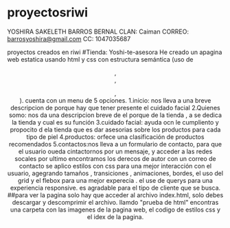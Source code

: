 # proyectosriwi
YOSHIRA SAKELETH BARROS BERNAL 
CLAN: Caiman
CORREO: barrosyoshira@gmail.com
CC: 1047035687

proyectos creados en riwi
#Tienda: Yoshi-te-asesora
He creado un apagina web estatica usando html y css con estructura semántica (uso de <header>, <nav>,
<main>, <footer>). 
cuenta con un menu de 5 opciones. 
1.inicio: nos lleva a una breve descripcion de porque hay que tener presente el cuidado facial 
2.Quienes somo: nos da una descripcion breve de el porque de la tienda , a se dedica la tienda y cual es su función 
3.cuidado facial: ayuda ocn le cumpliento y propocito d ela tienda que es dar asesorias sobre los productos para cada tipo de piel
4.productos: orfece una clasificación de productos recomendados 
5.contactos:nos lleva a un formulario de contacto, para que el usuario oueda cintactornos por un mensaje, y acceder  a las redes socales 
por ultimo encontramos los derecos de autor con un correo de contacto
se aplico estilos con css para una mejor interacción con el usuario, agegrando tamaños , transiciones , animaciones, bordes, el uso del grid y el flebox para una mejor experecia . el use de querys para una experiencia responsive.
es agradable para el tipo de cliente que se busca. 
##para ver la pagina 
solo hay que acceder al archivo index.html, solo debes descargar y descomprimir el archivo. llamdo "prueba de html"
encontras una carpeta con las imagenes de la pagina web, el codigo de estilos css y el idex de la pagina. 

